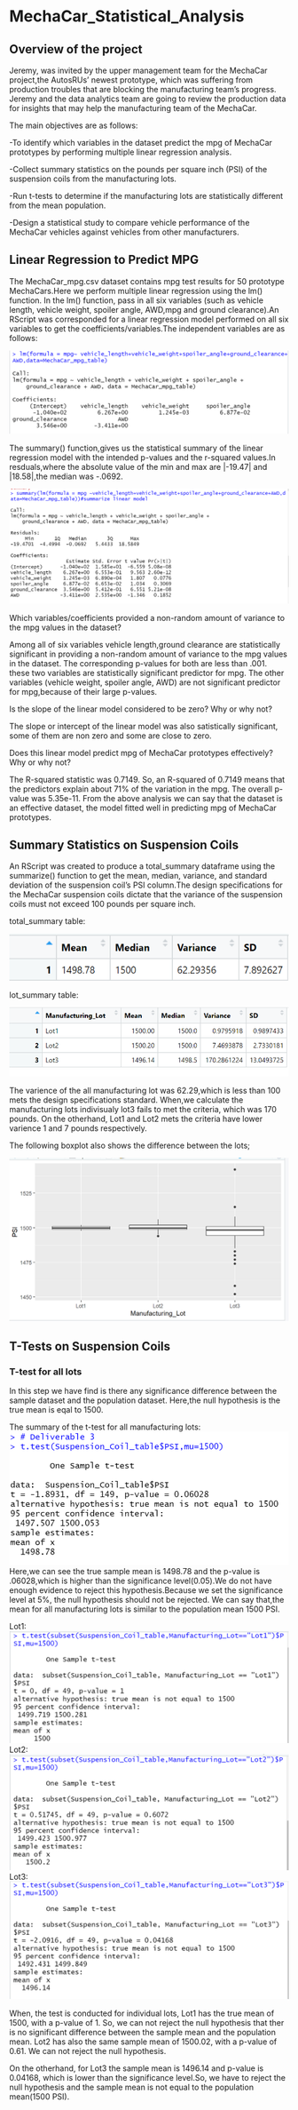 # MechaCar_Statistical_Analysis

## Overview of the project

Jeremy, was invited by the upper management team for the MechaCar project,the AutosRUs’ newest prototype, which was suffering from production troubles that are blocking the manufacturing team’s progress. Jeremy and the data analytics team are going to review the production data for insights that may help the manufacturing team of the MechaCar.

The main objectives are as follows:

-To identify which variables in the dataset predict the mpg of MechaCar prototypes by performing multiple linear regression analysis.

-Collect summary statistics on the pounds per square inch (PSI) of the suspension coils from the manufacturing lots.

-Run t-tests to determine if the manufacturing lots are statistically different from the mean population.

-Design a statistical study to compare vehicle performance of the MechaCar vehicles against vehicles from other manufacturers. 

## Linear Regression to Predict MPG

The MechaCar_mpg.csv dataset contains mpg test results for 50 prototype MechaCars.Here we perform multiple linear regression using the lm() function. In the lm() function, pass in all six variables (such as vehicle length, vehicle weight, spoiler angle, AWD,mpg and ground clearance).An RScript was corresponded for a linear regression model performed on all six variables to get the coefficients/variables.The independent variables are as follows:

![](https://github.com/akthersr/MechaCar_Statistical_Analysis/blob/main/deliverable%201.1.png)

The summary() function,gives us the statistical summary of the linear regression model with the intended p-values and the r-squared values.In resduals,where the absolute value of the min and max are |-19.47| and |18.58|,the median was -.0692.

![](https://github.com/akthersr/MechaCar_Statistical_Analysis/blob/main/deliverable%201.2.png)

Which variables/coefficients provided a non-random amount of variance to the mpg values in the dataset?

Among all of six variables vehicle length,ground clearance are statistically significant in providing a non-random amount of variance to the mpg values in the dataset. The corresponding p-values for both are less than .001. these two variables are statistically significant predictor for mpg. The other variables (vehicle weight, spoiler angle, AWD) are not significant predictor for mpg,because of their large p-values.

Is the slope of the linear model considered to be zero? Why or why not?

The slope or intercept of the linear model was also satistically significant, some of them are non zero and some are close to zero.

Does this linear model predict mpg of MechaCar prototypes effectively? Why or why not?

The R-squared statistic was 0.7149. So, an R-squared of 0.7149 means that the predictors explain about 71% of the variation in the mpg. The overall p-value was 5.35e-11. From the above analysis we can say that the dataset is an effective dataset, the model fitted well in predicting mpg of MechaCar prototypes.

## Summary Statistics on Suspension Coils

An RScript was created to produce a total_summary dataframe using the summarize() function to get the mean, median, variance, and standard deviation of the suspension coil’s PSI column.The design specifications for the MechaCar suspension coils dictate that the variance of the suspension coils must not exceed 100 pounds per square inch. 

total_summary table:

![](https://github.com/akthersr/MechaCar_Statistical_Analysis/blob/main/all%20lot.png)

lot_summary table:

![](https://github.com/akthersr/MechaCar_Statistical_Analysis/blob/main/each%20lot.png)

The varience of the all manufacturing lot was 62.29,which is less than 100 mets the design specifications standard. When,we calculate the manufacturing lots indivisualy lot3 fails to met the criteria, which was 170 pounds. On the otherhand, Lot1 and Lot2 mets the criteria have lower varience 1 and 7 pounds respectively.

The following boxplot also shows the difference between the lots;

![](https://github.com/akthersr/MechaCar_Statistical_Analysis/blob/main/box%20plot.png)

## T-Tests on Suspension Coils

### T-test for all lots

In this step we have find is there any significance difference between the sample dataset and the population dataset. Here,the null hypothesis is the true mean is eqal to 1500.

The summary of the t-test for all manufacturing lots:
![](https://github.com/akthersr/MechaCar_Statistical_Analysis/blob/main/deli%203.png)
Here,we can see the true sample mean is 1498.78 and the p-value is .06028,which is higher than the significance level(0.05).We do not have enough evidence to reject this hypothesis.Because we set the significance level at 5%, the null hypothesis should not be rejected. We can say that,the mean for all manufacturing lots is similar to the population mean 1500 PSI. 

Lot1:
![](https://github.com/akthersr/MechaCar_Statistical_Analysis/blob/main/lot1.png)
Lot2:
![](https://github.com/akthersr/MechaCar_Statistical_Analysis/blob/main/lot2.png)
Lot3:
![](https://github.com/akthersr/MechaCar_Statistical_Analysis/blob/main/lot3.png)

When, the test is conducted for individual lots, Lot1 has the true mean of 1500, with a p-value of 1. So, we can not reject the null hypothesis that ther is no significant difference between the sample mean and the population mean. Lot2 has also the same sample mean of 1500.02, with a p-value of 0.61. We can not reject the null hypothesis.

On the otherhand, for Lot3 the sample mean is 1496.14 and p-value is 0.04168, which is lower than the significance level.So, we have to reject the null hypothesis and the sample mean is not equal to the population mean(1500 PSI).



